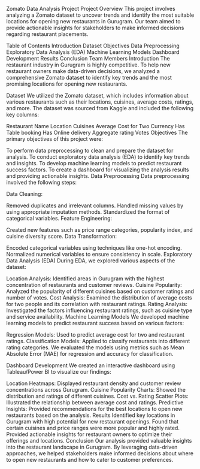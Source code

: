 Zomato Data Analysis Project
Project Overview
This project involves analyzing a Zomato dataset to uncover trends and identify the most suitable locations for opening new restaurants in Gurugram. Our team aimed to provide actionable insights for stakeholders to make informed decisions regarding restaurant placements.

Table of Contents
Introduction
Dataset
Objectives
Data Preprocessing
Exploratory Data Analysis (EDA)
Machine Learning Models
Dashboard Development
Results
Conclusion
Team Members
Introduction
The restaurant industry in Gurugram is highly competitive. To help new restaurant owners make data-driven decisions, we analyzed a comprehensive Zomato dataset to identify key trends and the most promising locations for opening new restaurants.

Dataset
We utilized the Zomato dataset, which includes information about various restaurants such as their locations, cuisines, average costs, ratings, and more. The dataset was sourced from Kaggle and included the following key columns:

Restaurant Name
Location
Cuisines
Average Cost for Two
Currency
Has Table booking
Has Online delivery
Aggregate rating
Votes
Objectives
The primary objectives of this project were:

To perform data preprocessing to clean and prepare the dataset for analysis.
To conduct exploratory data analysis (EDA) to identify key trends and insights.
To develop machine learning models to predict restaurant success factors.
To create a dashboard for visualizing the analysis results and providing actionable insights.
Data Preprocessing
Data preprocessing involved the following steps:

Data Cleaning:

Removed duplicates and irrelevant columns.
Handled missing values by using appropriate imputation methods.
Standardized the format of categorical variables.
Feature Engineering:

Created new features such as price range categories, popularity index, and cuisine diversity score.
Data Transformation:

Encoded categorical variables using techniques like one-hot encoding.
Normalized numerical variables to ensure consistency in scale.
Exploratory Data Analysis (EDA)
During EDA, we explored various aspects of the dataset:

Location Analysis: Identified areas in Gurugram with the highest concentration of restaurants and customer reviews.
Cuisine Popularity: Analyzed the popularity of different cuisines based on customer ratings and number of votes.
Cost Analysis: Examined the distribution of average costs for two people and its correlation with restaurant ratings.
Rating Analysis: Investigated the factors influencing restaurant ratings, such as cuisine type and service availability.
Machine Learning Models
We developed machine learning models to predict restaurant success based on various factors:

Regression Models: Used to predict average cost for two and restaurant ratings.
Classification Models: Applied to classify restaurants into different rating categories.
We evaluated the models using metrics such as Mean Absolute Error (MAE) for regression and accuracy for classification.

Dashboard Development
We created an interactive dashboard using Tableau/Power BI to visualize our findings:

Location Heatmaps: Displayed restaurant density and customer review concentrations across Gurugram.
Cuisine Popularity Charts: Showed the distribution and ratings of different cuisines.
Cost vs. Rating Scatter Plots: Illustrated the relationship between average cost and ratings.
Predictive Insights: Provided recommendations for the best locations to open new restaurants based on the analysis.
Results
Identified key locations in Gurugram with high potential for new restaurant openings.
Found that certain cuisines and price ranges were more popular and highly rated.
Provided actionable insights for restaurant owners to optimize their offerings and locations.
Conclusion
Our analysis provided valuable insights into the restaurant landscape in Gurugram. By leveraging data-driven approaches, we helped stakeholders make informed decisions about where to open new restaurants and how to cater to customer preferences.
